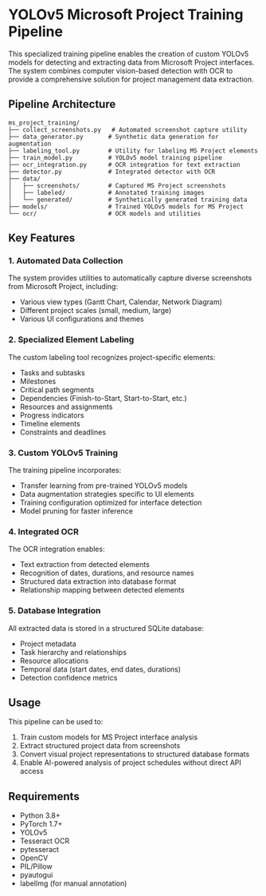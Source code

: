 # YOLOv5 Microsoft Project Training Pipeline

This specialized training pipeline enables the creation of custom YOLOv5 models for detecting and extracting data from Microsoft Project interfaces. The system combines computer vision-based detection with OCR to provide a comprehensive solution for project management data extraction.

## Pipeline Architecture

```
ms_project_training/
├── collect_screenshots.py   # Automated screenshot capture utility
├── data_generator.py       # Synthetic data generation for augmentation
├── labeling_tool.py        # Utility for labeling MS Project elements
├── train_model.py          # YOLOv5 model training pipeline
├── ocr_integration.py      # OCR integration for text extraction
├── detector.py             # Integrated detector with OCR
├── data/
│   ├── screenshots/        # Captured MS Project screenshots
│   ├── labeled/            # Annotated training images
│   └── generated/          # Synthetically generated training data
├── models/                 # Trained YOLOv5 models for MS Project
└── ocr/                    # OCR models and utilities
```

## Key Features

### 1. Automated Data Collection

The system provides utilities to automatically capture diverse screenshots from Microsoft Project, including:
- Various view types (Gantt Chart, Calendar, Network Diagram)
- Different project scales (small, medium, large)
- Various UI configurations and themes

### 2. Specialized Element Labeling

The custom labeling tool recognizes project-specific elements:
- Tasks and subtasks
- Milestones
- Critical path segments
- Dependencies (Finish-to-Start, Start-to-Start, etc.)
- Resources and assignments
- Progress indicators
- Timeline elements
- Constraints and deadlines

### 3. Custom YOLOv5 Training

The training pipeline incorporates:
- Transfer learning from pre-trained YOLOv5 models
- Data augmentation strategies specific to UI elements
- Training configuration optimized for interface detection
- Model pruning for faster inference

### 4. Integrated OCR

The OCR integration enables:
- Text extraction from detected elements
- Recognition of dates, durations, and resource names
- Structured data extraction into database format
- Relationship mapping between detected elements

### 5. Database Integration

All extracted data is stored in a structured SQLite database:
- Project metadata
- Task hierarchy and relationships
- Resource allocations
- Temporal data (start dates, end dates, durations)
- Detection confidence metrics

## Usage

This pipeline can be used to:
1. Train custom models for MS Project interface analysis
2. Extract structured project data from screenshots
3. Convert visual project representations to structured database formats
4. Enable AI-powered analysis of project schedules without direct API access

## Requirements

- Python 3.8+
- PyTorch 1.7+
- YOLOv5
- Tesseract OCR
- pytesseract
- OpenCV
- PIL/Pillow
- pyautogui
- labelImg (for manual annotation)
